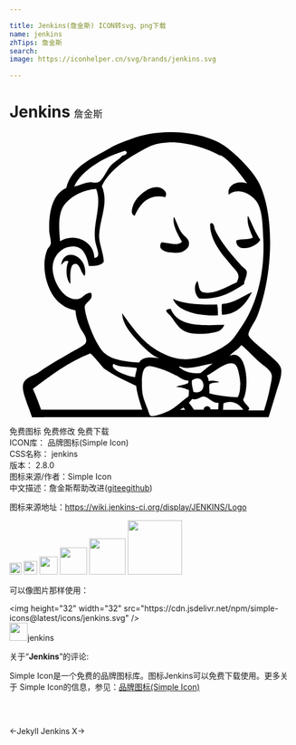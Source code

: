 ```yaml
---

title: Jenkins(詹金斯) ICON转svg、png下载
name: jenkins
zhTips: 詹金斯
search: 
image: https://iconhelper.cn/svg/brands/jenkins.svg

---
```


# Jenkins  <small style="font-size: 60%;font-weight: 100">詹金斯</small>

<div id="svg" class="svg-wrap">
<svg role="img" viewBox="0 0 24 24" xmlns="http://www.w3.org/2000/svg"><title>Jenkins icon</title><path d="M2.873 24h-.975c-.025-.066-.049-.131-.07-.197-.215-.666-.594-1.49-.692-2.154-.146-.984.78-1.039 1.374-1.465.915-.66 1.635-1.025 2.627-1.621.295-.178 1.182-.623 1.281-.828.201-.408-.345-.982-.49-1.301-.225-.506-.345-.936-.376-1.434-.824-.131-1.455-.627-1.844-1.185-.63-.925-1.066-2.635-.525-3.936.045-.103.254-.305.285-.463.06-.309-.105-.72-.121-1.049-.06-1.692.285-3.15 1.426-3.66.463-1.84 2.113-2.453 3.673-3.367.581-.342 1.224-.562 1.89-.807 2.372-.877 6.028-.712 7.995.783.836.633 2.176 1.971 2.656 2.939 1.262 2.555 1.17 6.826.287 9.935-.121.421-.291 1.032-.533 1.533-.168.349-.689 1.05-.625 1.36.064.314 1.189 1.17 1.432 1.395.434.422 1.26.975 1.324 1.5.07.557-.248 1.336-.41 1.875-.217.721-.436 1.441-.654 2.131H2.871l.002.016zm11.104-3.541c-.545-.299-1.361-.621-2.065-.756-.869-.164-.779 1.188-.75 1.994.03.643.361 1.316.511 1.744.075.197.089.41.255.449.3.068 1.29-.326 1.575-.479.6-.328 1.064-.844 1.574-1.189.016-.17.016-.34.031-.508-.301-.148-.645-.258-1.096-.277.314-.15.75-.15 1.035-.332l.016-.193c-.496-.031-.689-.254-1.021-.436l-.065-.017zm7.455 2.936c.193-.619.359-1.221.465-1.752.059-.287.215-.918.178-1.176-.059-.459-.684-.799-1.004-1.086-.584-.525-.951-.975-1.561-1.469-.248.375-.779.615-.982.914 1.447-.689 1.709 2.625 1.141 3.689.09.33.391.451.514.736l-.086.166h1.289c.014 0 .031 0 .045.014l.001-.036zm-6.635-.012c-.049-.074-.1-.135-.15-.209l-.301.195h.451v.014zm2.771 0c.008-.209.018-.404.029-.598-.529.029-.824-.48-1.195-.527-.324-.045-.6.361-1.02.195-.096.105-.184.227-.285.316.154.18.295.375.424.584h.816c.014-.164.135-.285.299-.285.166 0 .285.121.285.27h.66l-.013.045zm2.116 0c-.314-.479-.947-.898-1.68-.555l-.031.541h1.711v.014zm-8.51 0l-.105-.344c-.225-.721-.359-1.26-.405-1.68-.914-.436-1.875-.871-2.654-1.426-.15-.105-1.109-1.35-1.23-1.305-1.739.676-3.359 1.859-4.814 2.984.256.557.48 1.141.69 1.74h8.505l.013.031zm8.265-2.113c-.029-.512-.164-1.561-.48-1.74-.66-.391-1.846.779-2.34.943.045.15.135.271.15.48.285-.074.645-.029.898.092-.299.029-.629.029-.824.164-.074.195.016.48-.029.764.689.197 1.5.303 2.385.332.164-.227.225-.645.211-1.082l.029.047zm-4.08-.36c-.045.375.045.51.119.943 1.26.391 1.035-1.74-.135-.959l.016.016zM8.761 19.5c-.45.457 1.271 1.082 1.814 1.115 0-.291.165-.564.135-.771-.649-.117-1.502-.041-1.945-.346l-.004.002zm5.565.215c0 .043-.061.029-.068.064.58.451 1.014.545 1.803.51.354-.262.67-.563 1.043-.807-.855.074-1.932.607-2.775.229l-.003.004zm3.42-17.727c-1.605-.906-4.35-1.591-6.076-.731-1.38.692-3.27 1.841-3.899 3.292.6 1.402-.166 2.686-.226 4.109-.018.758.36 1.42.391 2.243-.2.338-.825.38-1.26.356-.146-.729-.401-1.549-1.155-1.631-1.064-.115-1.845.765-1.891 1.684-.06 1.079.834 2.864 2.086 2.745.488-.046.608-.541 1.139-.541.285.57-.445.75-.523 1.155-.016.105.059.511.104.705.233.944.744 2.159 1.245 2.88.635.9 1.884 1.051 3.229 1.141.24-.525 1.125-.48 1.706-.346-.691-.27-1.336-.945-1.875-1.529-.615-.676-1.23-1.41-1.261-2.28 1.155 1.604 2.1 2.999 4.201 3.704 1.59.525 3.449-.254 4.664-1.109.51-.359.811-.93 1.17-1.439 1.35-1.936 1.98-4.71 1.846-7.395-.061-1.111-.061-2.221-.436-2.955-.389-.781-1.695-1.471-2.475-.781-.15-.764.629-1.229 1.545-.959-.66-.855-1.336-1.859-2.266-2.385l.017.067zm-4.164 12.908c.615 1.544 2.725 1.363 4.506 1.323-.084.194-.256.435-.465.515-.57.232-2.146.408-2.938-.012-.506-.271-.824-.873-1.102-1.227-.137-.172-.795-.608-.012-.609l.011.01zm.164-.871c.893.465 2.52.518 3.732.48.066.268.066.594.068.914-1.551.08-3.387-.304-3.795-1.395h-.005zm6.676-.585c-.473.9-1.145 1.897-2.539 1.928-.023-.284-.045-.735 0-.904 1.064-.103 1.727-.646 2.543-1.017l-.004-.007zm-.649-.667c-1.02.66-2.154 1.375-3.824 1.21-.352-.31-.486-1.001-.141-1.458.182.313.061.885.57.969.945.166 2.039-.578 2.73-.84.42-.712-.045-.975-.42-1.432-.781-.931-1.83-2.1-1.801-3.51.314-.225.346.345.391.449.404.961 1.424 2.176 2.174 3 .18.211.48.391.51.525.092.389-.254.854-.209 1.109l.02-.022zm-13.44-.675c-.314-.184-.393-.99-.768-1.01-.535-.03-.438 1.049-.436 1.679-.37-.329-.435-1.364-.164-1.89-.308-.15-.445.165-.618.285.22-1.59 2.34-.734 1.989.96l-.003-.024zM4.714 5.994c-.685.756-.54 2.174-.459 3.188 1.244-.785 2.898.06 2.883 1.395.595-.016.223-.744.115-1.215-.353-1.529.592-3.188.041-4.59-1.064.083-1.939.519-2.578 1.214l-.002.008zm9.12 1.113c.307.562.404 1.148.84 1.57.195.191.574.424.387.951-.045.121-.365.391-.551.45-.674.195-2.254.03-1.721-.81.563.015 1.314.359 1.732-.045-.314-.525-.885-1.53-.674-2.13l-.013.014zm6.199-.013h.068c.33.668.6 1.375 1.004 1.965-.27.629-2.053 1.19-2.023.057.389-.17 1.049-.035 1.395-.25-.193-.556-.48-1.006-.434-1.771l-.01-.001zm-6.928-1.617c-1.422-.33-2.131.592-2.56 1.553-.384-.094-.231-.615-.135-.883.255-.701 1.28-1.633 2.119-1.506.359.057.848.386.576.834v.002zM9.643 1.592c-1.56.44-3.56 1.574-4.2 2.974.495-.07.84-.321 1.33-.351.186-.016.428.074.641.015.424-.104.78-1.065 1.102-1.409.311-.346.685-.497.941-.811.166-.09.408-.074.42-.33-.074-.075-.15-.135-.233-.105v.017z"/></svg>
</div>
<detail full-name='jenkins'></detail>

<div class="detail-page">
<p>
<span><span class="badge-success badge">免费图标</span> <span class="badge-success badge">免费修改</span>  <span class="badge-success badge">免费下载</span> </span>
<br/>
<span>
ICON库：
<span class="badge-secondary badge">品牌图标(Simple Icon)</span> 
</span>
<br/>
<span>
CSS名称：
<span class="badge-secondary badge">jenkins</span> 
</span>

<br/>
<span>
版本：
<span class="badge-secondary badge">2.8.0</span> 
</span>
<br/>
<span>图标来源/作者：<span class="badge-light badge">Simple Icon</span></span> 
<br/>
<span class="zh-detail">中文描述：<span class="badge-primary badge">詹金斯</span><span class="help-link"><span>帮助改进</span>(<a href="https://gitee.com/liuwave/icon-helper/edit/master/json/brands/jenkins.json" target="_blank" rel="noopener noreferrer">gitee</a><a href="https://github.com/liuwave/icon-helper/edit/master/json/brands/jenkins.json" target="_blank" rel="noopener noreferrer">github</a></span>)</span><br/>
</p>
</div><div class="description description alert alert-light"><p>图标来源地址：<a href="https://wiki.jenkins-ci.org/display/JENKINS/Logo" target="_blank" rel="noopener noreferrer">https://wiki.jenkins-ci.org/display/JENKINS/Logo</a></p></div>
<div class="alert alert-dark">
<img height="21" width="21" src="https://cdn.jsdelivr.net/npm/simple-icons@latest/icons/jenkins.svg" />
<img height="24" width="24" src="https://cdn.jsdelivr.net/npm/simple-icons@latest/icons/jenkins.svg" />
<img height="32" width="32" src="https://cdn.jsdelivr.net/npm/simple-icons@latest/icons/jenkins.svg" />
<img height="48" width="48" src="https://cdn.jsdelivr.net/npm/simple-icons@latest/icons/jenkins.svg" />
<img height="64" width="64" src="https://cdn.jsdelivr.net/npm/simple-icons@latest/icons/jenkins.svg" />
<img height="96" width="96" src="https://cdn.jsdelivr.net/npm/simple-icons@latest/icons/jenkins.svg" />

</div>
<div>
  <p>可以像图片那样使用：    
  </p>
  <div class="alert alert-primary" style="font-size: 14px">
    &lt;img height="32" width="32" src="https://cdn.jsdelivr.net/npm/simple-icons@latest/icons/jenkins.svg" /&gt;
    <copy-btn content='<img height="32" width="32" src="https://cdn.jsdelivr.net/npm/simple-icons@latest/icons/jenkins.svg" />'></copy-btn>
  </div>
  <div class="alert alert-secondary">
    <img height="32" width="32" src="https://cdn.jsdelivr.net/npm/simple-icons@latest/icons/jenkins.svg" />jenkins
    <copy-btn content="jenkins" btn-title="复制图标名称"></copy-btn>
  </div>
</div>
<div class="icon-detail__container">
<p>关于“<b>Jenkins</b>”的评论:</p>
</div>
<Vssue title="关于“Jenkins”的评论" />
<div><p>Simple Icon是一个免费的品牌图标库。图标Jenkins可以免费下载使用。更多关于  Simple Icon的信息，参见：<a target="_blank" href="https://iconhelper.cn/brands.html">品牌图标(Simple Icon)</a>
</p></div>


<div style="padding:2rem 0 " class="page-nav"><p class="inner"><span class="prev">←<router-link to="/icon/jekyll.html">Jekyll</router-link></span> <span class="next"><router-link to="/icon/jenkins-x.html">Jenkins X</router-link>→</span></p></div>
